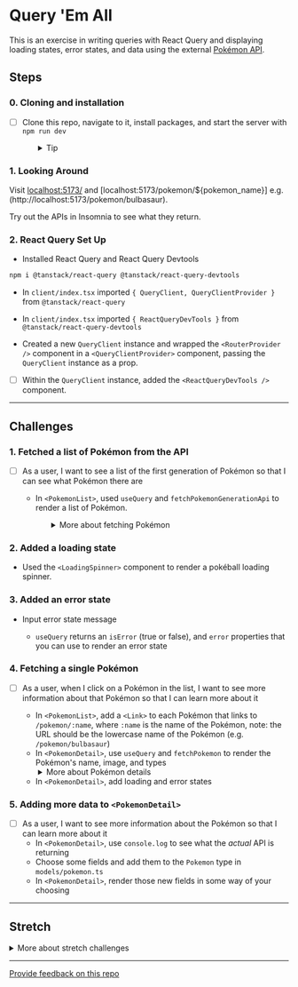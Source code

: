 # Query 'Em All

This is an exercise in writing queries with React Query and displaying loading states, error states, and data using the external [Pokémon API](https://pokeapi.co).

## Steps

### 0. Cloning and installation

- [ ] Clone this repo, navigate to it, install packages, and start the server with `npm run dev`
  <details style="padding-left: 2em">
    <summary>Tip</summary>

  ```sh
  cd query-em-all-sofia
  npm i
  npm run dev
  ```

  </details>

### 1. Looking Around

Visit [localhost:5173/](http://localhost:5173/) and [localhost:5173/pokemon/${pokemon_name}] e.g. (http://localhost:5173/pokemon/bulbasaur).

Try out the APIs in Insomnia to see what they return.

### 2. React Query Set Up

- Installed React Query and React Query Devtools

```sh
npm i @tanstack/react-query @tanstack/react-query-devtools
```

- In `client/index.tsx` imported `{ QueryClient, QueryClientProvider }` from `@tanstack/react-query`

- In `client/index.tsx` imported `{ ReactQueryDevTools }` from `@tanstack/react-query-devtools`

- Created a new `QueryClient` instance and wrapped the `<RouterProvider />` component in a `<QueryClientProvider>` component, passing the `QueryClient` instance as a prop.

- [ ] Within the `QueryClient` instance, added the `<ReactQueryDevTools />` component.

---

## Challenges

### 1. Fetched a list of Pokémon from the API

- [ ] As a user, I want to see a list of the first generation of Pokémon so that I can see what Pokémon there are

  - In `<PokemonList>`, used `useQuery` and `fetchPokemonGenerationApi` to render a list of Pokémon.
    <details style="padding-left: 2em">
      <summary>More about fetching Pokémon</summary>
      
      - `fetchPokemonGenerationApi` takes a `generation` parameter, which is a number between 1 and 9.
      - As per `models/pokemon.ts`, a generation is an object with three properties: `{ region: string, name: string, pokemon: PartialPokemon[] }`
      - `useQuery` takes a key (a string) and a function that returns a promise (`fetchPokemonGenerationApi`, in this case) and returns an object with a `data` property, which contains data returned by the promise.

    </details>

### 2. Added a loading state

- Used the `<LoadingSpinner>` component to render a pokéball loading spinner.

### 3. Added an error state

- Input error state message

  - `useQuery` returns an `isError` (true or false), and `error` properties that you can use to render an error state

  </details>

### 4. Fetching a single Pokémon

- [ ] As a user, when I click on a Pokémon in the list, I want to see more information about that Pokémon so that I can learn more about it

  - In `<PokemonList>`, add a `<Link>` to each Pokémon that links to `/pokemon/:name`, where `:name` is the name of the Pokémon, note: the URL should be the lowercase name of the Pokémon (e.g. `/pokemon/bulbasaur`)
  - In `<PokemonDetail>`, use `useQuery` and `fetchPokemon` to render the Pokémon's name, image, and types
  <details style="padding-left: 2em">
    <summary>More about Pokémon details</summary>
    
    Have a look in `models/pokemon.ts` at the `Pokemon` type to see what properties are available to you.
  </details>

  - In `<PokemonDetail>`, add loading and error states

### 5. Adding more data to `<PokemonDetail>`

- [ ] As a user, I want to see more information about the Pokémon so that I can learn more about it
  - In `<PokemonDetail>`, use `console.log` to see what the _actual_ API is returning
  - Choose some fields and add them to the `Pokemon` type in `models/pokemon.ts`
  - In `<PokemonDetail>`, render those new fields in some way of your choosing

---

## Stretch

<details>
  <summary>More about stretch challenges</summary>

- [ ] As a user, on the homepage (`/`) I want to see a list of all the generations, so that I can click on one, go to `/generations/:generationId` and see the list of Pokémon for that generation

- [ ] As a user, I want to see a search bar at the top of the page, so that I can search for a Pokémon by name, when I hit enter, I want to be taken to `/search?name=pokemonName`, which should display a filtered list of Pokémon

</details>

---

[Provide feedback on this repo](https://docs.google.com/forms/d/e/1FAIpQLSfw4FGdWkLwMLlUaNQ8FtP2CTJdGDUv6Xoxrh19zIrJSkvT4Q/viewform?usp=pp_url&entry.1958421517=query-em-all)
